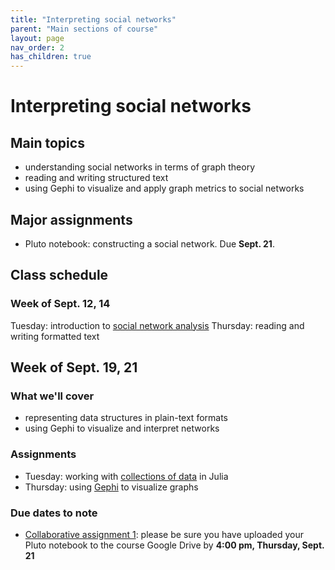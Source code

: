 ```yaml
---
title: "Interpreting social networks"
parent: "Main sections of course"
layout: page
nav_order: 2
has_children: true
---
```


# Interpreting social networks


## Main topics

- understanding social networks in terms of graph theory
- reading and writing structured text
- using Gephi to visualize and apply graph metrics to social networks

## Major assignments

- Pluto notebook: constructing a social network. Due **Sept. 21**.

## Class schedule

### Week of Sept. 12, 14


Tuesday: introduction to [social network analysis](../../classes/socnet/)
Thursday: reading and writing formatted text


## Week of Sept. 19, 21

### What we'll cover

- representing data structures in plain-text formats
- using Gephi to visualize and interpret networks

### Assignments

- Tuesday: working with [collections of data](../../classes/textio/) in Julia
- Thursday: using [Gephi](../../classes/gephi/) to visualize graphs


### Due dates to note

- [Collaborative assignment 1](../../assignments/nb1/): please be sure you have uploaded your Pluto notebook to the course Google Drive by **4:00 pm, Thursday, Sept. 21**



